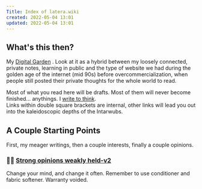 ```yaml
---
Title: Index of latera.wiki
created: 2022-05-04 13:01
updated: 2022-05-04 13:01
---
```

   
## What's this then?   
My [Digital Garden](./www/Digital%20Garden.md) . Look at it as a hybrid between my loosely connected, private notes, learning in public and the type of website we had during the golden age of the internet (mid 90s) before overcommercialization, when people still posted their private thoughts for the whole world to read.   
   
Most of what you read here will be drafts. Most of them will never become finished… anythings. I [write to think](https://notes.mxstbr.com/Write_to_think).   
Links within double square brackets are internal, other links will lead you out into the kaleidoscopic depths of the Intarwubs.   
   
## A Couple Starting Points   
   
First, my meager writings, then a couple interests, finally a couple opinions.   
   
### 🧠💪 [Strong opinions weakly held-v2](./www/Strong%20opinions%20weakly%20held-v2.md)     
Change your mind, and change it often. Remember to use conditioner and fabric softener. Warranty voided.